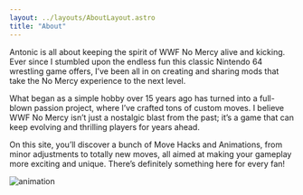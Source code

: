 ```yaml
---
layout: ../layouts/AboutLayout.astro
title: "About"
---
```


Antonic is all about keeping the spirit of WWF No Mercy alive and kicking. Ever since I stumbled upon the endless fun this classic Nintendo 64 wrestling game offers,
I’ve been all in on creating and sharing mods that take the No Mercy experience to the next level.

What began as a simple hobby over 15 years ago has turned into a full-blown passion project, where I’ve crafted tons of custom moves.
I believe WWF No Mercy isn’t just a nostalgic blast from the past; it’s a game that can keep evolving and thrilling players for years ahead.

On this site, you’ll discover a bunch of Move Hacks and Animations, from minor adjustments to totally new moves,
all aimed at making your gameplay more exciting and unique. There’s definitely something here for every fan!

<div>
  <img src="/assets/images/gifs/1.gif" class="sm:w-1/2 mx-auto" alt="animation">
</div>
